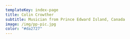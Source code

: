 ```yaml
---
templateKey: index-page
title: Colin Crowther
subtitle: Musician from Prince Edward Island, Canada
image: /img/pp-pic.jpg
color: "#da2727"
---
```

